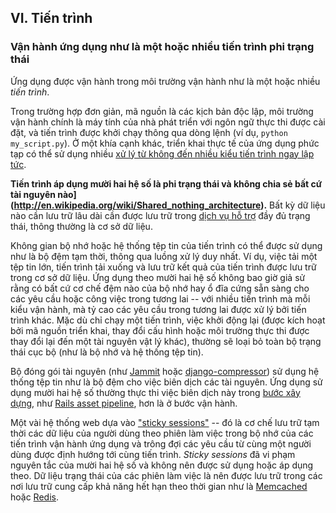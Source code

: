 ## VI. Tiến trình
### Vận hành ứng dụng như là một hoặc nhiều tiến trình phi trạng thái

Ứng dụng được vận hành trong môi trường vận hành như là một hoặc nhiều *tiến trình*.

Trong trường hợp đơn giản, mã nguồn là các kịch bản độc lập, môi trường vận hành chính là máy tính của nhà phát triển với ngôn ngữ thực thi được cài đặt, và tiến trình được khởi chạy thông qua dòng lệnh (ví dụ, `python my_script.py`). Ở một khía cạnh khác, triển khai thực tế của ứng dụng phức tạp có thể sử dụng nhiều [xử lý từ không đến nhiều kiểu tiến trình ngay lập tức](./concurrency).

**Tiến trình áp dụng mười hai hệ số là phi trạng thái và không chia sẻ bất cứ tài nguyên nào](http://en.wikipedia.org/wiki/Shared_nothing_architecture).**  Bất kỳ dữ liệu nào cần lưu trữ lâu dài cần được lưu trữ trong [dịch vụ hỗ trợ](./backing-services) đầy đủ trạng thái, thông thường là cơ sở dữ liệu.

Không gian bộ nhớ hoặc hệ thống tệp tin của tiến trình có thể được sử dụng như là bộ đệm tạm thời, thông qua luồng xử lý duy nhất. Ví dụ, việc tải một tệp tin lớn, tiến trình tải xuống và lưu trữ kết quả của tiến trình được lưu trữ trong cơ sở dữ liệu. Ứng dụng theo mười hai hệ số không bao giờ giả sử rằng có bất cứ cơ chế đệm nào của bộ nhớ hay ổ đĩa cứng sẵn sàng cho các yêu cầu hoặc công việc trong tương lai -- với nhiều tiến trình mà mỗi kiểu vận hành, mà tỷ cao các yêu cầu trong tương lai được xử lý bởi tiến trình khác. Mặc dù chỉ chạy một tiến trình, việc khởi động lại (được kích hoạt bởi mã nguồn triển khai, thay đổi cấu hình hoặc môi trường thực thi được thay đổi lại đến một tài nguyên vật lý khác), thường sẽ loại bỏ toàn bộ trạng thái cục bộ (như là bộ nhớ và hệ thống tệp tin).

Bộ đóng gói tài nguyên (như [Jammit](http://documentcloud.github.io/jammit/) hoặc [django-compressor](http://django-compressor.readthedocs.org/)) sử dụng hệ thống tệp tin như là bộ đệm cho việc biên dịch các tài nguyên. Ứng dụng sử dụng mười hai hệ số thường thực thi việc biên dịch này trong [bước xây dựng](./build-release-run), như [Rails asset pipeline](http://guides.rubyonrails.org/asset_pipeline.html), hơn là ở bước vận hành.

Một vài hệ thống web dựa vào ["sticky sessions"](http://en.wikipedia.org/wiki/Load_balancing_%28computing%29#Persistence) -- đó là cơ chế lưu trữ tạm thời các dữ liệu của người dùng theo phiên làm việc trong bộ nhớ của các tiến trình vận hành ứng dụng và trông đợi các yêu cầu từ cùng một người dùng được định hướng tới cùng tiến trình. *Sticky sessions* đã vi phạm nguyên tắc của mười hai hệ số và không nên được sử dụng hoặc áp dụng theo. Dữ liệu trạng thái của các phiên làm việc là nên được lưu trữ trong các nơi lưu trữ cung cấp khả năng hết hạn theo thời gian như là [Memcached](http://memcached.org/) hoặc [Redis](http://redis.io/).
